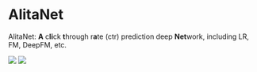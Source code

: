 # AlitaNet
AlitaNet: **A** c**li**ck **t**hrough r**a**te (ctr) prediction deep **Net**work, including LR, FM, DeepFM, etc. 

![](https://img.shields.io/badge/language-python-blue.svg)
![](https://img.shields.io/badge/license-MIT-000000.svg)

